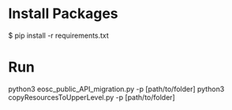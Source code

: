 # Install Packages
$ pip install -r requirements.txt

# Run 
python3 eosc_public_API_migration.py -p [path/to/folder]
python3 copyResourcesToUpperLevel.py -p [path/to/folder]

